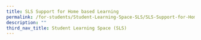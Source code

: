 ```yaml
---
title: SLS Support for Home based Learning
permalink: /for-students/Student-Learning-Space-SLS/SLS-Support-for-Home-based-Learning/
description: ""
third_nav_title: Student Learning Space (SLS)
---
```

